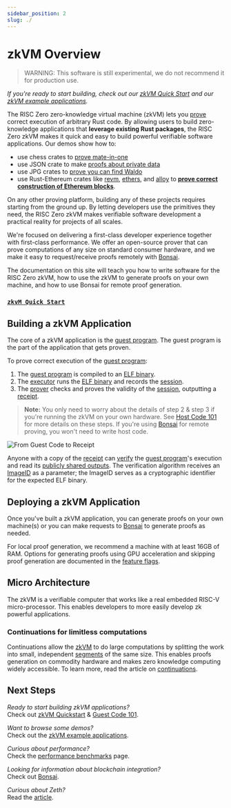 ```yaml
---
sidebar_position: 2
slug: ./
---
```


# zkVM Overview

> WARNING: This software is still experimental, we do not recommend it for production use.

_If you're ready to start building, check out our [zkVM Quick Start] and our [zkVM example applications]._

The RISC Zero zero-knowledge virtual machine (zkVM) lets you [prove] correct execution of arbitrary Rust code.
By allowing users to build zero-knowledge applications that **leverage existing Rust packages**, the RISC Zero zkVM makes it quick and easy to build powerful verifiable software applications.
Our demos show how to:

- use chess crates to [prove mate-in-one]
- use JSON crate to make [proofs about private data]
- use JPG crates to [prove you can find Waldo]
- use Rust-Ethereum crates like [revm], [ethers], and [alloy] to **[prove correct construction of Ethereum blocks]**.

[revm]: https://github.com/bluealloy/revm
[ethers]: https://github.com/ethers-io/ethers.js
[alloy]: https://github.com/alloy-rs
[prove mate-in-one]: https://github.com/risc0/risc0/tree/v0.18.0/examples/chess#zk-checkmate
[proofs about private data]: https://github.com/risc0/risc0/tree/main/examples/json#json-example
[prove you can find Waldo]: https://www.risczero.com/news/waldo
[prove correct construction of Ethereum blocks]: https://risczero.com/news/zeth-release

On any other proving platform, building any of these projects requires starting from the ground up.
By letting developers use the primitives they need, the RISC Zero zkVM makes verifiable software development a practical reality for projects of all scales.

We're focused on delivering a first-class developer experience together with first-class performance.
We offer an open-source prover that can prove computations of any size on standard consumer hardware, and we make it easy to request/receive proofs remotely with [Bonsai].

The documentation on this site will teach you how to write software for the RISC Zero zkVM, how to use the zkVM to generate proofs on your own machine, and how to use Bonsai for remote proof generation.

### [`zkvM Quick Start`]

[`zkVM Quick Start`]: ./quickstart

## Building a zkVM Application

The core of a zkVM application is the [guest program].
The guest program is the part of the application that gets proven.

To prove correct execution of the [guest program]:

1. The [guest program] is compiled to an [ELF binary]. <br/>
2. The [executor] runs the [ELF binary] and records the [session].
3. The [prover] checks and proves the validity of the [session], outputting a [receipt].

> **Note:** You only need to worry about the details of step 2 & step 3 if you're running the zkVM on your own hardware.
> See [Host Code 101] for more details on these steps.
> If you're using [Bonsai] for remote proving, you won't need to write host code.

![From Guest Code to Receipt](/diagrams/from-rust-to-receipt.png)

Anyone with a copy of the [receipt] can [verify] the [guest program]'s execution and read its [publicly shared outputs].
The verification algorithm receives an [ImageID] as a parameter; the ImageID serves as a cryptographic identifier for the expected ELF binary.

## Deploying a zkVM Application

Once you've built a zkVM application, you can generate proofs on your own machine(s) or you can make requests to [Bonsai] to generate proofs as needed.

For local proof generation, we recommend a machine with at least 16GB of RAM.
Options for generating proofs using GPU acceleration and skipping proof generation are documented in the [feature flags].

## Micro Architecture

The zkVM is a verifiable computer that works like a real embedded RISC-V micro-processor. This enables developers to more easily develop zk powerful applications.

### Continuations for limitless computations

Continuations allow the [zkVM][zkVM-term] to do large computations by splitting the work into small, independent [segments] of the same size.
This enables proofs generation on commodity hardware and makes zero knowledge computing widely accessible. To learn more, read the article on [continuations].

## Next Steps

_Ready to start building zkVM applications?_ <br/>
Check out [zkVM Quickstart](quickstart.md) & [Guest Code 101](developer-guide/guest-code-101.md).

_Want to browse some demos?_ <br/>
Check out the [zkVM example applications].

_Curious about performance?_ <br/>
Check the [performance benchmarks] page.

_Looking for information about blockchain integration?_ <br/>
Check out [Bonsai].

_Curious about Zeth?_<br/>
Read the [article](https://risczero.com/news/zeth-release).

[cargo]: https://doc.rust-lang.org/cargo/index.html
[continuations]: https://www.risczero.com/news/continuations
[imageID]: /terminology#image-id
[Bonsai]: ../bonsai/bonsai-overview.md
[receipt]: developer-guide/receipts.md
[ELF binary]: /terminology#elf-binary
[execution trace]: /terminology#execution-trace
[executor]: /terminology#executor
[feature flags]: https://github.com/risc0/risc0#feature-flags
[guest program]: developer-guide/guest-code-101.md
[guest programs]: developer-guide/guest-code-101.md
[host]: /terminology#host-program
[host program]: developer-guide/host-code-101.md
[performance benchmarks]: benchmarks.md
[prove]: /terminology#validity-proof
[proofs]: /terminology#validity-proof
[prover]: /terminology#prover
[publicly shared outputs]: /terminology#journal
[segments]: /terminology#segment
[verify]: /terminology#verify
[zero-knowledge virtual machine]: /terminology#zero-knowledge-virtual-machine-zkvm
[zkvm]: https://github.com/risc0/risc0#readme
[zkVM Quick Start]: ./quickstart.md
[zkVM example applications]: https://github.com/risc0/risc0/tree/v0.18.0/examples
[zkVM-term]: /terminology#zero-knowledge-virtual-machine-zkvm
[session]: /terminology#session
[Host Code 101]: developer-guide/host-code-101.md
